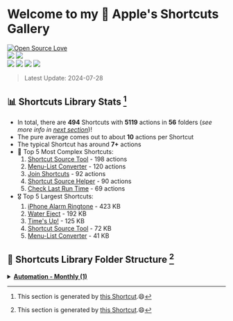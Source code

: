 # Welcome to my  Apple's Shortcuts Gallery

<p align="left">
<a href="https://github.com/huaminghuangtw/Apple-Shortcuts-Gallery"><img src="https://badges.frapsoft.com/os/v3/open-source.svg?v=103" alt="Open Source Love"></a><br/>
<a href="https://github.com/huaminghuangtw/Apple-Shortcuts-Gallery/releases"><img src="https://img.shields.io/github/v/release/huaminghuangtw/Apple-Shortcuts-Gallery.svg?display_name=tag&style=plastic&color=lightgrey"></a>
<a href="https://github.com/huaminghuangtw/Apple-Shortcuts-Gallery/tags"><img src="https://img.shields.io/github/v/tag/huaminghuangtw/Apple-Shortcuts-Gallery.svg?style=plastic&color=lightgrey"></a><br/> 
<a href="https://github.com/huaminghuangtw/Apple-Shortcuts-Gallery/stargazers"><img src="https://img.shields.io/github/stars/huaminghuangtw/Apple-Shortcuts-Gallery.svg?style=social"></a>
<a href="https://github.com/huaminghuangtw/Apple-Shortcuts-Gallery/fork"><img src="https://img.shields.io/github/forks/huaminghuangtw/Apple-Shortcuts-Gallery.svg?style=social"></a>
<a href="https://github.com/huaminghuangtw/Apple-Shortcuts-Gallery/issues"><img src="https://img.shields.io/github/issues/huaminghuangtw/Apple-Shortcuts-Gallery.svg?style=social&logo=github"></a>
<a href="https://github.com/huaminghuangtw/Apple-Shortcuts-Gallery/pulls"><img src="https://img.shields.io/github/issues-pr/huaminghuangtw/Apple-Shortcuts-Gallery.svg?style=social&logo=github"></a>
</p>

> Latest Update: 2024-07-28  

## <a id="stats" />📊 Shortcuts Library Stats [^1]

* In total, there are **494** Shortcuts with **5119** actions in **56** folders (_see more info in [next section](#folder-structure)_)!
* The pure average comes out to about **10** actions per Shortcut
* The typical Shortcut has around **7+** actions
* 🏅 Top 5 Most Complex Shortcuts:
    1. [Shortcut Source Tool](./All%20Shortcuts/Shortcuts%20of%20Shortcuts/Shortcut%20Source%20Tool) - 198 actions
    2. [Menu-List Converter](./All%20Shortcuts/Utility%20Helper%20Functions/Menu-List%20Converter) - 120 actions
    3. [Join Shortcuts](./All%20Shortcuts/Shortcuts%20of%20Shortcuts/Join%20Shortcuts) - 92 actions
    4. [Shortcut Source Helper](./All%20Shortcuts/Shortcuts%20of%20Shortcuts/Shortcut%20Source%20Helper) - 90 actions
    5. [Check Last Run Time](./All%20Shortcuts/Utility%20Helper%20Functions/Check%20Last%20Run%20Time) - 69 actions
* 🎖️ Top 5 Largest Shortcuts:
    1. [iPhone Alarm Ringtone](./All%20Shortcuts/Sound%20Files/iPhone%20Alarm%20Ringtone) - 423 KB
    2. [Water Eject](./All%20Shortcuts/Standalone%20Fun/Water%20Eject) - 192 KB
    3. [Time's Up!](./All%20Shortcuts/Sound%20Files/Time's%20Up!) - 125 KB
    4. [Shortcut Source Tool](./All%20Shortcuts/Shortcuts%20of%20Shortcuts/Shortcut%20Source%20Tool) - 72 KB
    5. [Menu-List Converter](./All%20Shortcuts/Utility%20Helper%20Functions/Menu-List%20Converter) - 41 KB

## <a id="folder-structure" />📂 Shortcuts Library Folder Structure [^2]

<details>

<summary>
<strong>
<a href="./All%20Shortcuts/Automation%20-%20Monthly">Automation - Monthly (1)</a>
</strong>
</summary>

- <details>
   <summary>
   <a href="./All%20Shortcuts/Automation%20-%20Monthly/%23%201%20%7C%20Backup%20Daily%20Bullet%20Journals"># 1 | Backup Daily Bullet Journals</a>
   </summary>
   <a href="{"WFWorkflowMinimumClientVersionString":"900","WFWorkflowMinimumClientVersion":900,"WFWorkflowIcon":{"WFWorkflowIconStartColor":2846468607,"WFWorkflowIconGlyphNumber":61440},"WFWorkflowClientVersion":"2605.0.5","WFWorkflowOutputContentItemClasses":[],"WFWorkflowHasOutputFallback":false,"WFWorkflowActions":[{"WFWorkflowActionIdentifier":"is.workflow.actions.number","WFWorkflowActionParameters":{"WFNumberActionNumber":"3","UUID":"B331E22B-04BE-49C6-BE82-B38DECD87C8D"}},{"WFWorkflowActionIdentifier":"is.workflow.actions.runworkflow","WFWorkflowActionParameters":{"WFInput":{"Value":{"OutputUUID":"B331E22B-04BE-49C6-BE82-B38DECD87C8D","Type":"ActionOutput","OutputName":"Number"},"WFSerializationType":"WFTextTokenAttachment"},"WFWorkflow":{"workflowIdentifier":"D37CBA2D-60B7-4525-9BBB-D3E33B60D10D","workflowName":"Query Month Ago Daily Bullet Journal Items","isSelf":false},"UUID":"710FEFBD-146B-4D66-88AA-A013A341912D","WFWorkflowName":"Query Month Ago Daily Bullet Journal Items"}},{"WFWorkflowActionIdentifier":"is.workflow.actions.runworkflow","WFWorkflowActionParameters":{"WFInput":{"Value":{"OutputUUID":"710FEFBD-146B-4D66-88AA-A013A341912D","Type":"ActionOutput","OutputName":"Shortcut Result"},"WFSerializationType":"WFTextTokenAttachment"},"WFWorkflow":{"workflowIdentifier":"097ACAA2-9116-457F-8903-771D61E0103E","workflowName":"Backup Daily Bullet Journals","isSelf":false},"UUID":"688F8F9F-7B27-4F6C-9192-02E4AB0932EC","WFWorkflowName":"Backup Daily Bullet Journals"}},{"WFWorkflowActionIdentifier":"is.workflow.actions.runworkflow","WFWorkflowActionParameters":{"WFInput":{"Value":{"OutputUUID":"710FEFBD-146B-4D66-88AA-A013A341912D","Type":"ActionOutput","OutputName":"Shortcut Result"},"WFSerializationType":"WFTextTokenAttachment"},"WFWorkflowName":"🗄️ Archive Daily Bullet Journals","WFWorkflow":{"workflowIdentifier":"60319F87-8F50-4205-B3EF-AE15B17CD6BD","workflowName":"🗄️ Archive Daily Bullet Journals","isSelf":false}}}],"WFWorkflowInputContentItemClasses":["WFAppContentItem","WFAppStoreAppContentItem","WFArticleContentItem","WFContactContentItem","WFDateContentItem","WFEmailAddressContentItem","WFFolderContentItem","WFGenericFileContentItem","WFImageContentItem","WFiTunesProductContentItem","WFLocationContentItem","WFDCMapsLinkContentItem","WFAVAssetContentItem","WFPDFContentItem","WFPhoneNumberContentItem","WFRichTextContentItem","WFSafariWebPageContentItem","WFStringContentItem","WFURLContentItem"],"WFWorkflowImportQuestions":[],"WFWorkflowTypes":["Watch"],"WFQuickActionSurfaces":[],"WFWorkflowHasShortcutInputVariables":false}">
   <img src="./All%20Shortcuts/Automation%20-%20Monthly/%23%201%20%7C%20Backup%20Daily%20Bullet%20Journals/%23%201%20%7C%20Backup%20Daily%20Bullet%20Journals.png" width="150" />
   </a>
   </details>

</details>

[^1]: This section is generated by [this Shortcut](https://github.com/huaminghuangtw/Apple-Shortcuts-Gallery/tree/main/All%20Shortcuts/Shortcuts%20of%20Shortcuts/Generate%20Shortcuts%20Library%20Stats).😄
[^2]: This section is generated by [this Shortcut](https://github.com/huaminghuangtw/Apple-Shortcuts-Gallery/tree/main/All%20Shortcuts/Shortcuts%20of%20Shortcuts/Shortcuts%20Library%20Folder%20Structure).😄
